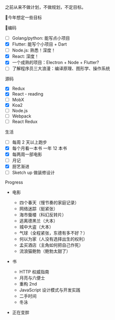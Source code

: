 之前从来不做计划，不做规划，不定目标。

今年想定一些目标

编码

- [ ] Golang/python: 能写点小项目
- [x] Flutter: 能写个小项目 + Dart
- [ ] Node.js: 熟悉！深度！
- [x] React: 深度！
- [x] 一个成熟的项目：Electron + Node + Flutter?
- [ ] 了解程序员三大浪漫：编译原理、图形学、操作系统

源码

- [x] Redux
- [x] React - reading
- [ ] MobX
- [x] Koa2
- [ ] Node.js
- [ ] Webpack
- [ ] React Redux

生活

- [ ] 每周 2 天以上跑步
- [x] 每个月看一本书 一年 12 本书
- [x] 每两周一部电影
- [ ] 月记
- [x] 厨艺渐进
- [ ] Sketch up 做装修设计

Progress

- 电影
  - 四个春天（慢节奏的家庭记录）
  - 网络迷踪（挺紧张）
  - 海市蜃楼（科幻反转片）
  - 逃离德黑兰（大本）
  - 城中大盗（大本）
  - 气球（全程紧张，东德有多不好？）
  - 何以为家（人没有选择出生的权利）
  - 孟买酒店（主角如何把自己作死）
  - 流浪猫鲍勃（鲍勃太甜了）

- 书
  - HTTP 权威指南
  - 月亮与六便士
  - 重构 2nd
  - JavaScript 设计模式与开发实践
  - 二手时间
  - 冬泳

- 正在变胖
